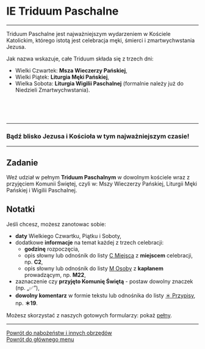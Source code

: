 # <span class="status status-list"><span class="status status-list">IE</span> Triduum Paschalne</span>
---
Triduum Paschalne jest najważniejszym wydarzeniem w Kościele Katolickim, którego istotą jest celebracja męki, śmierci i zmartwychwstania Jezusa.

Jak nazwa wskazuje, całe Triduum składa się z trzech dni:
- Wielki Czwartek: **Msza Wieczerzy Pańskiej**,
- Wielki Piątek: **Liturgia Męki Pańskiej**,
- Wielka Sobota: **Liturgia Wigilii Paschalnej** (formalnie należy już do Niedzieli Zmartwychwstania).
<br />
<br />
<br />

---
### Bądź blisko Jezusa i Kościoła w tym najważniejszym czasie!

---
## Zadanie
Weź udział w pełnym **Triduum Paschalnym** w dowolnym kościele wraz z przyjęciem Komunii Świętej, czyli w: Mszy Wieczerzy Pańskiej, Liturgii Męki Pańskiej i Wigilii Paschalnej.
## Notatki
Jeśli chcesz, możesz zanotowac sobie:
- **daty** Wielkiego Czwartku, Piątku i Soboty,
- dodatkowe **informacje** na temat każdej z trzech celebracji:
  - **godzinę** rozpoczęcia,
  - opis słowny lub odnośnik do listy [<span class="status status-list"><span class="status status-list">C</span> Miejsca</span>](miejsca.md) z **miejscem** celebracji, np. **C2**,
  - opis słowny lub odnośnik do listy [<span class="status status-list"><span class="status status-list">M</span> Osoby</span>](osoby.md) z **kapłanem** prowadzącym, np. **M22**,
- zaznaczenie czy **przyjęto Komunię Świętą** - postaw dowolny znaczek (np. „✅”),
- **dowolny komentarz** w formie tekstu lub odnośnika do listy [<span class="status status-list"><span class="status status-list">＊</span> Przypisy</span>](przypisy.md), np. **＊19**.

Możesz skorzystać z naszych gotowych formularzy: pokaż [pełny](../../pl/pdf/lista_v1_i_nabozenstwa_cde.pdf).

---
[Powrót do nabożeństw i innych obrzędów](jak_uczestniczyc_w_nabozenstwach_i_innych_obrzedach.md)  
[Powrót do głównego menu](index.md)
